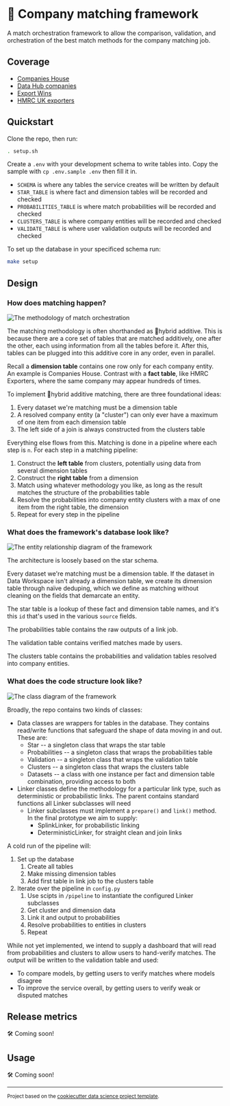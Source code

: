 # 🔗 Company matching framework

A match orchestration framework to allow the comparison, validation, and orchestration of the best match methods for the company matching job.

## Coverage

* [Companies House](https://data.trade.gov.uk/datasets/a777d199-53a4-4d0a-bbbb-1559a86f8c4c#companies-house-company-data)
* [Data Hub companies](https://data.trade.gov.uk/datasets/32918f3e-a727-42e6-8359-9efc61c93aa4#data-hub-companies-master)
* [Export Wins](https://data.trade.gov.uk/datasets/0738396f-d1fd-46f1-a53f-5d8641d032af#export-wins-master-datasets)
* [HMRC UK exporters](https://data.trade.gov.uk/datasets/76fb2db3-ab32-4af8-ae87-d41d36b31265#uk-exporters)

## Quickstart

Clone the repo, then run:

```bash
. setup.sh
```

Create a `.env` with your development schema to write tables into. Copy the sample with `cp .env.sample .env` then fill it in.

* `SCHEMA` is where any tables the service creates will be written by default
* `STAR_TABLE` is where fact and dimension tables will be recorded and checked
* `PROBABILITIES_TABLE` is where match probabilities will be recorded and checked
* `CLUSTERS_TABLE` is where company entities will be recorded and checked
* `VALIDATE_TABLE` is where user validation outputs will be recorded and checked

To set up the database in your specificed schema run:

```bash
make setup
```

## Design

### How does matching happen?

![The methodology of match orchestration](/references/hybridadditive_links.png "The 🔌hybrid additive methodology")

The matching methodology is often shorthanded as 🔌hybrid additive. This is because there are a core set of tables that are matched additively, one after the other, each using information from all the tables before it. After this, tables can be plugged into this additive core in any order, even in parallel.

Recall a **dimension table** contains one row only for each company entity. An example is Companies House. Contrast with a **fact table**, like HMRC Exporters, where the same company may appear hundreds of times.

To implement 🔌hybrid additive matching, there are three foundational ideas:

1. Every dataset we're matching must be a dimension table
2. A resolved company entity (a "cluster") can only ever have a maximum of one item from each dimension table
3. The left side of a join is always constructed from the clusters table

Everything else flows from this. Matching is done in a pipeline where each step is `n`. For each step in a matching pipeline:

1. Construct the **left table** from clusters, potentially using data from several dimension tables
2. Construct the **right table** from a dimension
3. Match using whatever methodology you like, as long as the result matches the structure of the probabilities table
4. Resolve the probabilities into company entity clusters with a max of one item from the right table, the dimension
5. Repeat for every step in the pipeline

### What does the framework's database look like?

![The entity relationship diagram of the framework](/references/erdiagram.png "The entity relationship diagram")

The architecture is loosely based on the star schema.

Every dataset we're matching must be a dimension table. If the dataset in Data Workspace isn't already a dimension table, we create its dimension table through naïve deduping, which we define as matching without cleaning on the fields that demarcate an entity.

The star table is a lookup of these fact and dimension table names, and it's this `id` that's used in the various `source` fields.

The probabilities table contains the raw outputs of a link job.

The validation table contains verified matches made by users.

The clusters table contains the probabilities and validation tables resolved into company entities.

### What does the code structure look like?

![The class diagram of the framework](/references/classdiagram.png "The class diagram")

Broadly, the repo contains two kinds of classes:

* Data classes are wrappers for tables in the database. They contains read/write functions that safeguard the shape of data moving in and out. These are:
    * Star -- a singleton class that wraps the star table
    * Probabilities -- a singleton class that wraps the probabilities table
    * Validation -- a singleton class that wraps the validation table
    * Clusters -- a singleton class that wraps the clusters table
    * Datasets -- a class with one instance per fact and dimension table combination, providing access to both
* Linker classes define the methodology for a particular link type, such as deterministic or probabilistic links. The parent contains standard functions all Linker subclasses will need
    * Linker subclasses must implement a `prepare()` and `link()` method. In the final prototype we aim to supply:
        * SplinkLinker, for probabilistic linking
        * DeterministicLinker, for straight clean and join links
     
A cold run of the pipeline will:

1. Set up the database
    1. Create all tables
    2. Make missing dimension tables
    3. Add first table in link job to the clusters table
2. Iterate over the pipeline in `config.py`
    1. Use scipts in `/pipeline` to instantiate the configured Linker subclasses
    2. Get cluster and dimension data
    3. Link it and output to probabilities
    4. Resolve probabilities to entities in clusters
    5. Repeat
  
While not yet implemented, we intend to supply a dashboard that will read from probabilities and clusters to allow users to hand-verify matches. The output will be written to the validation table and used:

* To compare models, by getting users to verify matches where models disagree
* To improve the service overall, by getting users to verify weak or disputed matches

## Release metrics

🛠 Coming soon!

## Usage

🛠 Coming soon!

--------

<p><small>Project based on the <a target="_blank" href="https://drivendata.github.io/cookiecutter-data-science/">cookiecutter data science project template</a>.</small></p>
